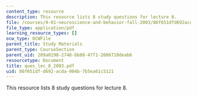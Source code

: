 ```yaml
---
content_type: resource
description: This resource lists 8 study questions for lecture 8.
file: /courses/9-01-neuroscience-and-behavior-fall-2003/86f651dfd692acda904b7b5ea61c5121_ques_lec_8_2003.pdf
file_type: application/pdf
learning_resource_types: []
ocw_type: OCWFile
parent_title: Study Materials
parent_type: CourseSection
parent_uid: 289a0198-2748-bb88-47f1-2606710deab6
resourcetype: Document
title: ques_lec_8_2003.pdf
uid: 86f651df-d692-acda-904b-7b5ea61c5121
---
```

This resource lists 8 study questions for lecture 8.

